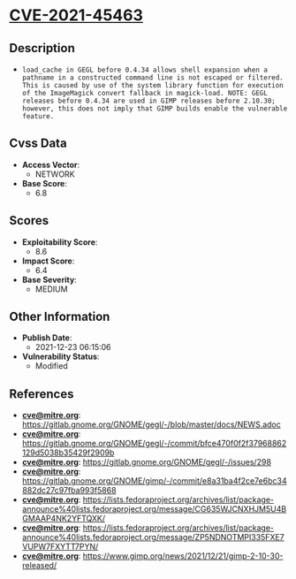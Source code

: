 
# [CVE-2021-45463](https://gitlab.gnome.org/GNOME/gegl/-/blob/master/docs/NEWS.adoc)

## Description

- `load_cache in GEGL before 0.4.34 allows shell expansion when a pathname in a constructed command line is not escaped or filtered. This is caused by use of the system library function for execution of the ImageMagick convert fallback in magick-load. NOTE: GEGL releases before 0.4.34 are used in GIMP releases before 2.10.30; however, this does not imply that GIMP builds enable the vulnerable feature.`

## Cvss Data

- **Access Vector**:
  - NETWORK
- **Base Score**:
  - 6.8

## Scores

- **Exploitability Score**:
  - 8.6
- **Impact Score**:
  - 6.4
- **Base Severity**:
  - MEDIUM

## Other Information

- **Publish Date**:
  - 2021-12-23 06:15:06
- **Vulnerability Status**:
  - Modified

## References

- **cve@mitre.org**: https://gitlab.gnome.org/GNOME/gegl/-/blob/master/docs/NEWS.adoc
- **cve@mitre.org**: https://gitlab.gnome.org/GNOME/gegl/-/commit/bfce470f0f2f37968862129d5038b35429f2909b
- **cve@mitre.org**: https://gitlab.gnome.org/GNOME/gegl/-/issues/298
- **cve@mitre.org**: https://gitlab.gnome.org/GNOME/gimp/-/commit/e8a31ba4f2ce7e6bc34882dc27c97fba993f5868
- **cve@mitre.org**: https://lists.fedoraproject.org/archives/list/package-announce%40lists.fedoraproject.org/message/CG635WJCNXHJM5U4BGMAAP4NK2YFTQXK/
- **cve@mitre.org**: https://lists.fedoraproject.org/archives/list/package-announce%40lists.fedoraproject.org/message/ZP5NDNOTMPI335FXE7VUPW7FXYTT7PYN/
- **cve@mitre.org**: https://www.gimp.org/news/2021/12/21/gimp-2-10-30-released/
